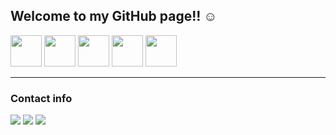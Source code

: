 ##  Welcome to my GitHub page!! ☺️
<!--
<div>
  <img height="200em" src="https://github-readme-stats.vercel.app/api?username=JoaoPito&show_icons=true&title_color=11111b&text_color=11111b&ring_color=11111b&bg_color=30,74c7ec,94e2d5,cba6f7&rank_icon=github&border_radius=16&border_color=11111b&custom_title=Stats" />
  <img height="200em" src="https://github-readme-stats.vercel.app/api/top-langs/?username=JoaoPito&layout=donut&title_color=11111b&text_color=11111b&bg_color=30,74c7ec,94e2d5,cba6f7&hide=assembly&border_radius=16&border_color=11111b&langs_count=3" />
</div>
-->
<img height="50em" src="https://cdn.jsdelivr.net/gh/devicons/devicon/icons/csharp/csharp-original.svg" /> <img height="50em" src="https://cdn.jsdelivr.net/gh/devicons/devicon/icons/python/python-original.svg" /> <img height="50em" src="https://cdn.jsdelivr.net/gh/devicons/devicon/icons/blender/blender-original.svg" /> <img height="50em" src="https://cdn.jsdelivr.net/gh/devicons/devicon/icons/linux/linux-original.svg" /> <img height="50em" src="https://cdn.jsdelivr.net/gh/devicons/devicon/icons/unity/unity-original.svg" />


---
### Contact info
<a href = "mailto:joao.dantaspito@gmail.com"><img src="https://img.shields.io/badge/-Gmail-%23333?style=for-the-badge&logo=gmail&logoColor=white" target="_blank"></a>
<a href = "mailto:joao.pito@hotmail.com"><img src="https://img.shields.io/badge/-Outlook-%23333?style=for-the-badge&logo=microsoft&logoColor=white" target="_blank"></a>
<a href="https://www.linkedin.com/in/JoaoPito" target="_blank"><img src="https://img.shields.io/badge/-LinkedIn-%230077B5?style=for-the-badge&logo=linkedin&logoColor=white" target="_blank"></a> 

<!--
**JoaoPito/JoaoPito** is a ✨ _special_ ✨ repository because its `README.md` (this file) appears on your GitHub profile.

Here are some ideas to get you started:

- 🔭 I’m currently working on ...
- 🌱 I’m currently learning ...
- 👯 I’m looking to collaborate on ...
- 🤔 I’m looking for help with ...
- 💬 Ask me about ...
- 📫 How to reach me: ...
- 😄 Pronouns: ...
- ⚡ Fun fact: ...
-->
